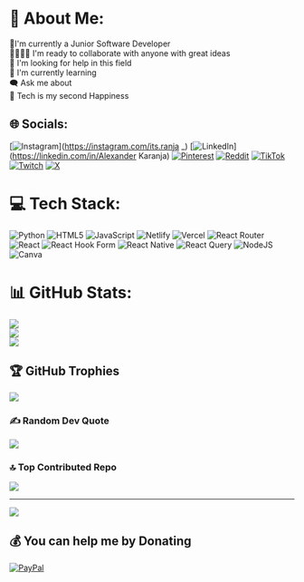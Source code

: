 # 💫 About Me:
🤝I'm currently a Junior Software Developer <br>🧍‍♂️🧍‍♂️ I'm ready to collaborate with anyone with great ideas  <br>🤝 I'm looking for help in this field <br>🌱 I'm currently learning <br>🗨 Ask me about <br>💙 Tech is my second Happiness


## 🌐 Socials:
[![Instagram](https://img.shields.io/badge/Instagram-%23E4405F.svg?logo=Instagram&logoColor=white)](https://instagram.com/its.ranja _) [![LinkedIn](https://img.shields.io/badge/LinkedIn-%230077B5.svg?logo=linkedin&logoColor=white)](https://linkedin.com/in/Alexander Karanja) [![Pinterest](https://img.shields.io/badge/Pinterest-%23E60023.svg?logo=Pinterest&logoColor=white)](https://pinterest.com/Bigshaq) [![Reddit](https://img.shields.io/badge/Reddit-%23FF4500.svg?logo=Reddit&logoColor=white)](https://reddit.com/user/lecky_its) [![TikTok](https://img.shields.io/badge/TikTok-%23000000.svg?logo=TikTok&logoColor=white)](https://tiktok.com/@its.lecky) [![Twitch](https://img.shields.io/badge/Twitch-%239146FF.svg?logo=Twitch&logoColor=white)](https://twitch.tv/modestblack2_o) [![X](https://img.shields.io/badge/X-black.svg?logo=X&logoColor=white)](https://x.com/its.lecky) 

# 💻 Tech Stack:
![Python](https://img.shields.io/badge/python-3670A0?style=for-the-badge&logo=python&logoColor=ffdd54) ![HTML5](https://img.shields.io/badge/html5-%23E34F26.svg?style=for-the-badge&logo=html5&logoColor=white) ![JavaScript](https://img.shields.io/badge/javascript-%23323330.svg?style=for-the-badge&logo=javascript&logoColor=%23F7DF1E) ![Netlify](https://img.shields.io/badge/netlify-%23000000.svg?style=for-the-badge&logo=netlify&logoColor=#00C7B7) ![Vercel](https://img.shields.io/badge/vercel-%23000000.svg?style=for-the-badge&logo=vercel&logoColor=white) ![React Router](https://img.shields.io/badge/React_Router-CA4245?style=for-the-badge&logo=react-router&logoColor=white) ![React](https://img.shields.io/badge/react-%2320232a.svg?style=for-the-badge&logo=react&logoColor=%2361DAFB) ![React Hook Form](https://img.shields.io/badge/React%20Hook%20Form-%23EC5990.svg?style=for-the-badge&logo=reacthookform&logoColor=white) ![React Native](https://img.shields.io/badge/react_native-%2320232a.svg?style=for-the-badge&logo=react&logoColor=%2361DAFB) ![React Query](https://img.shields.io/badge/-React%20Query-FF4154?style=for-the-badge&logo=react%20query&logoColor=white) ![NodeJS](https://img.shields.io/badge/node.js-6DA55F?style=for-the-badge&logo=node.js&logoColor=white) ![Canva](https://img.shields.io/badge/Canva-%2300C4CC.svg?style=for-the-badge&logo=Canva&logoColor=white)
# 📊 GitHub Stats:
![](https://github-readme-stats.vercel.app/api?username=Alexanderlecky&theme=dark&hide_border=false&include_all_commits=false&count_private=false)<br/>
![](https://github-readme-streak-stats.herokuapp.com/?user=Alexanderlecky&theme=dark&hide_border=false)<br/>
![](https://github-readme-stats.vercel.app/api/top-langs/?username=Alexanderlecky&theme=dark&hide_border=false&include_all_commits=false&count_private=false&layout=compact)

## 🏆 GitHub Trophies
![](https://github-profile-trophy.vercel.app/?username=Alexanderlecky&theme=radical&no-frame=false&no-bg=true&margin-w=4)

### ✍️ Random Dev Quote
![](https://quotes-github-readme.vercel.app/api?type=horizontal&theme=tokyonight)

### 🔝 Top Contributed Repo
![](https://github-contributor-stats.vercel.app/api?username=Alexanderlecky&limit=5&theme=dark&combine_all_yearly_contributions=true)

---
[![](https://visitcount.itsvg.in/api?id=Alexanderlecky&icon=0&color=0)](https://visitcount.itsvg.in)

  ## 💰 You can help me by Donating
  [![PayPal](https://img.shields.io/badge/PayPal-00457C?style=for-the-badge&logo=paypal&logoColor=white)](https://paypal.me/alexanderkaranja78@gmail.com) 

  
<!-- Proudly created with GPRM ( https://gprm.itsvg.in ) -->
